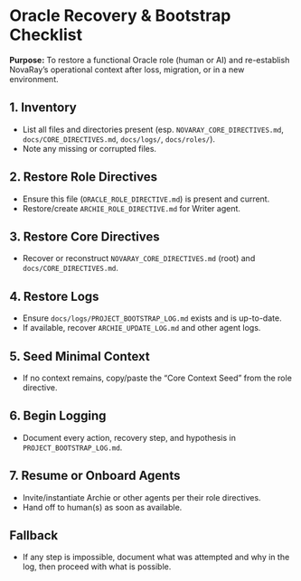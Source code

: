 # Oracle Recovery & Bootstrap Checklist

**Purpose:**
To restore a functional Oracle role (human or AI) and re-establish NovaRay’s operational context after loss, migration, or in a new environment.

## 1. Inventory

- List all files and directories present (esp. `NOVARAY_CORE_DIRECTIVES.md`, `docs/CORE_DIRECTIVES.md`, `docs/logs/`, `docs/roles/`).
- Note any missing or corrupted files.

## 2. Restore Role Directives

- Ensure this file (`ORACLE_ROLE_DIRECTIVE.md`) is present and current.
- Restore/create `ARCHIE_ROLE_DIRECTIVE.md` for Writer agent.

## 3. Restore Core Directives

- Recover or reconstruct `NOVARAY_CORE_DIRECTIVES.md` (root) and `docs/CORE_DIRECTIVES.md`.

## 4. Restore Logs

- Ensure `docs/logs/PROJECT_BOOTSTRAP_LOG.md` exists and is up-to-date.
- If available, recover `ARCHIE_UPDATE_LOG.md` and other agent logs.

## 5. Seed Minimal Context

- If no context remains, copy/paste the “Core Context Seed” from the role directive.

## 6. Begin Logging

- Document every action, recovery step, and hypothesis in `PROJECT_BOOTSTRAP_LOG.md`.

## 7. Resume or Onboard Agents

- Invite/instantiate Archie or other agents per their role directives.
- Hand off to human(s) as soon as available.

## Fallback

- If any step is impossible, document what was attempted and why in the log, then proceed with what is possible.
